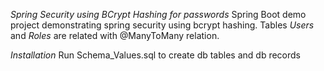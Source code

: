 *Spring Security using BCrypt Hashing for passwords*
Spring Boot demo project demonstrating spring security using bcrypt hashing.
Tables _Users_ and _Roles_ are related with @ManyToMany relation.


*Installation*
Run Schema_Values.sql to create db tables and db records

